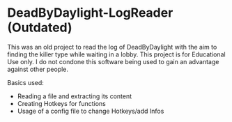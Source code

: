 # DeadByDaylight-LogReader (Outdated)
This was an old project to read the log of DeadByDaylight with the aim to finding the killer type while waiting in a lobby.
This project is for Educational Use only. I do not condone this software being used to gain an advantage against other people.

Basics used:
- Reading a file and extracting its content
- Creating Hotkeys for functions
- Usage of a config file to change Hotkeys/add Infos
